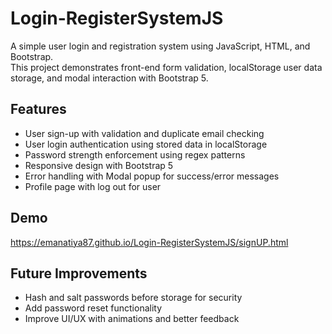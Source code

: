 # Login-RegisterSystemJS

A simple user login and registration system using JavaScript, HTML, and Bootstrap.  
This project demonstrates front-end form validation, localStorage user data storage, and modal interaction with Bootstrap 5.

## Features

- User sign-up with validation and duplicate email checking
- User login authentication using stored data in localStorage
- Password strength enforcement using regex patterns
- Responsive design with Bootstrap 5
- Error handling with Modal popup for success/error messages
- Profile page with log out for user

## Demo

https://emanatiya87.github.io/Login-RegisterSystemJS/signUP.html

## Future Improvements

- Hash and salt passwords before storage for security
- Add password reset functionality
- Improve UI/UX with animations and better feedback
